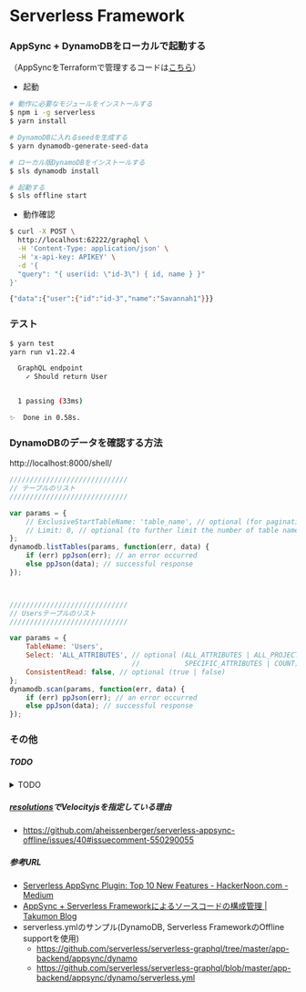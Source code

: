 # Serverless Framework

### AppSync + DynamoDBをローカルで起動する

（AppSyncをTerraformで管理するコードは[こちら](https://github.com/ackintosh/sandbox/tree/master/terraform/aws/appsync)）

- 起動

```bash
# 動作に必要なモジュールをインストールする
$ npm i -g serverless
$ yarn install

# DynamoDBに入れるseedを生成する
$ yarn dynamodb-generate-seed-data

# ローカル版DynamoDBをインストールする
$ sls dynamodb install

# 起動する
$ sls offline start
```

- 動作確認

```bash
$ curl -X POST \
  http://localhost:62222/graphql \
  -H 'Content-Type: application/json' \
  -H 'x-api-key: APIKEY' \
  -d '{
  "query": "{ user(id: \"id-3\") { id, name } }"
}'

{"data":{"user":{"id":"id-3","name":"Savannah1"}}}
```

### テスト

```bash
$ yarn test
yarn run v1.22.4

  GraphQL endpoint
    ✓ Should return User


  1 passing (33ms)

✨  Done in 0.58s.
```

### DynamoDBのデータを確認する方法

http://localhost:8000/shell/

```js
/////////////////////////////
// テーブルのリスト
/////////////////////////////

var params = {
    // ExclusiveStartTableName: 'table_name', // optional (for pagination, returned as LastEvaluatedTableName)
    // Limit: 0, // optional (to further limit the number of table names returned per page)
};
dynamodb.listTables(params, function(err, data) {
    if (err) ppJson(err); // an error occurred
    else ppJson(data); // successful response
});



/////////////////////////////
// Usersテーブルのリスト
/////////////////////////////

var params = {
    TableName: 'Users',
    Select: 'ALL_ATTRIBUTES', // optional (ALL_ATTRIBUTES | ALL_PROJECTED_ATTRIBUTES | 
                              //           SPECIFIC_ATTRIBUTES | COUNT)
    ConsistentRead: false, // optional (true | false)
};
dynamodb.scan(params, function(err, data) {
    if (err) ppJson(err); // an error occurred
    else ppJson(data); // successful response
});
```

### その他

##### TODO

<details>

<summary> TODO </summary>

#### 依存モジュールのコンフリクト

※メモ: 現状、一旦serverless-appsync-pluginのバージョンを下げて回避している

```
├─┬ serverless-appsync-offline@1.4.0
└─┬ serverless-appsync-plugin@1.2.0
```


```bash
$ curl -X POST \
  http://localhost:62222/graphql \
  -H 'Content-Type: application/json' \
  -H 'x-api-key: APIKEY' \
  -d '{
  "query": "{ user(id: 1) { user { id } } }"
}'

{"errorMessage":"Cannot use GraphQLSchema \"[object GraphQLSchema]\" from another module or realm.\n\nEnsure that there is only one instance of \"graphql\" in the node_modules\ndirectory. If different versions of \"graphql\" are the dependencies of other\nrelied on modules, use \"resolutions\" to ensure only one version is installed.\n\nhttps://yarnpkg.com/en/docs/selective-version-resolutions\n\nDuplicate \"graphql\" modules cannot be used at the same time since different\nversions may have different capabilities and behavior. The data from one\nversion used in the function from another could produce confusing and\nspurious results."}⏎ 


$ npm ls graphql

serverless-framework@1.0.0 /Users/***
├─┬ serverless-appsync-offline@1.4.0
│ └─┬ @conduitvc/appsync-emulator-serverless@0.14.5
│   └── UNMET PEER DEPENDENCY graphql@0.13.2
└─┬ serverless-appsync-plugin@1.2.0
  └── graphql@14.6.0

npm ERR! peer dep missing: graphql@^0.10.5 || ^0.11.3 || ^0.12.0 || ^0.13.0, required by graphql-subscriptions@0.5.8
npm ERR! peer dep missing: graphql@^0.13.0, required by graphql-tools@3.1.1
```

</details>


##### [resolutions](https://classic.yarnpkg.com/ja/docs/selective-version-resolutions/)でVelocityjsを指定している理由

* https://github.com/aheissenberger/serverless-appsync-offline/issues/40#issuecomment-550290055

##### 参考URL
* [Serverless AppSync Plugin: Top 10 New Features - HackerNoon.com - Medium](https://medium.com/hackernoon/serverless-appsync-plugin-top-10-new-features-3faaf6789480)
* [AppSync + Serverless Frameworkによるソースコードの構成管理 | Takumon Blog](https://takumon.com/aws-appsync-and-serverless-framework)
* serverless.ymlのサンプル(DynamoDB, Serverless FrameworkのOffline supportを使用)
  * https://github.com/serverless/serverless-graphql/tree/master/app-backend/appsync/dynamo
  * https://github.com/serverless/serverless-graphql/blob/master/app-backend/appsync/dynamo/serverless.yml
